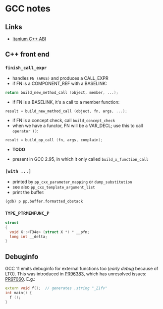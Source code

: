 # GCC notes

## Links

- [Itanium C++ ABI](http://itanium-cxx-abi.github.io/cxx-abi/)

## C++ front end
### `finish_call_expr`

- handles `FN (ARGS)` and produces a CALL_EXPR
- if FN is a COMPONENT_REF with a BASELINK:
```c++
return build_new_method_call (object, member, ...);
```
- if FN is a BASELINK, it's a call to a member function:
```c++
result = build_new_method_call (object, fn, args, ...);
```
- if FN is a concept check, call `build_concept_check`
- when we have a functor, FN will be a VAR_DECL; use this to call `operator ()`:
```c++
result = build_op_call (fn, args, complain);
```

- **TODO**

- present in GCC 2.95, in which it only called `build_x_function_call` 


### `[with ...]`
- printed by `pp_cxx_parameter_mapping` or `dump_substitution`
- see also `pp_cxx_template_argument_list`
- print the buffer:

`(gdb) p pp.buffer.formatted_obstack`

### `TYPE_PTRMEMFUNC_P`

```c++
struct
{
  void X::<T34e> (struct X *) * __pfn;
  long int __delta;
}
```

## Debuginfo
GCC 11 emits debuginfo for external functions too (*early debug* because of LTO).  This was introduced in [PR96383](https://gcc.gnu.org/bugzilla/show_bug.cgi?id=96383), which has unresolved issues: [PR97060](https://gcc.gnu.org/bugzilla/show_bug.cgi?id=97060).
E.g.:
```c++
extern void f();  // generates .string "_Z1fv"
int main() {
  f ();
}
```

